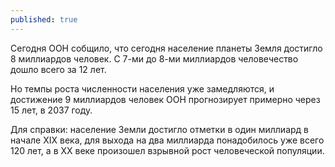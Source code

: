 ```yaml
---
published: true
---
```


Сегодня ООН собщило, что сегодня население планеты Земля достигло 8 миллиардов человек.
С 7-ми до 8-ми миллиардов человечество дошло всего за 12 лет.

Но темпы роста численности населения уже замедляются, и достижение 9 миллиардов человек ООН прогнозирует примерно через 15 лет, в 2037 году.

Для справки: население Земли достигло отметки в один миллиард в начале XIX века, для выхода на два миллиарда понадобилось уже всего 120 лет, а в XX веке произошел взрывной рост человеческой популяции.
